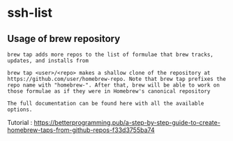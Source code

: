 # ssh-list

## Usage of brew repository

```
brew tap adds more repos to the list of formulae that brew tracks, updates, and installs from

brew tap <user>/<repo> makes a shallow clone of the repository at https://github.com/user/homebrew-repo. Note that brew tap prefixes the repo name with "homebrew-". After that, brew will be able to work on those formulae as if they were in Homebrew's canonical repository

The full documentation can be found here with all the available options.
```

Tutorial : https://betterprogramming.pub/a-step-by-step-guide-to-create-homebrew-taps-from-github-repos-f33d3755ba74
